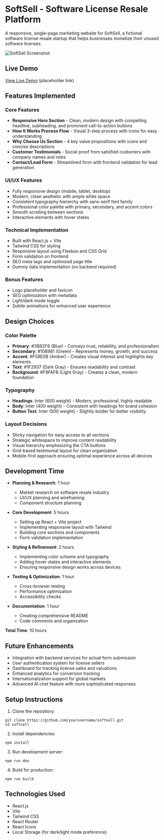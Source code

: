 # SoftSell - Software License Resale Platform

A responsive, single-page marketing website for SoftSell, a fictional software license resale startup that helps businesses monetize their unused software licenses.

![SoftSell Screenshot](/api/placeholder/800/400)

## Live Demo

[View Live Demo](https://softsell-demo.vercel.app) (placeholder link)

## Features Implemented

### Core Features
- **Responsive Hero Section** - Clean, modern design with compelling headline, subheading, and prominent call-to-action buttons
- **How It Works Process Flow** - Visual 3-step process with icons for easy understanding
- **Why Choose Us Section** - 4 key value propositions with icons and concise descriptions
- **Customer Testimonials** - Social proof from satisfied customers with company names and roles
- **Contact/Lead Form** - Streamlined form with frontend validation for lead generation

### UI/UX Features
- Fully responsive design (mobile, tablet, desktop)
- Modern, clean aesthetic with ample white space
- Consistent typography hierarchy with sans-serif font family
- Professional color palette with primary, secondary, and accent colors
- Smooth scrolling between sections
- Interactive elements with hover states

### Technical Implementation
- Built with React.js + Vite
- Tailwind CSS for styling
- Responsive layout using Flexbox and CSS Grid
- Form validation on frontend
- SEO meta tags and optimized page title
- Dummy data implementation (no backend required)

### Bonus Features
- Logo placeholder and favicon
- SEO optimization with metadata
- Light/dark mode toggle
- Subtle animations for enhanced user experience

## Design Choices

### Color Palette
- **Primary**: #3B82F6 (Blue) - Conveys trust, reliability, and professionalism
- **Secondary**: #10B981 (Green) - Represents money, growth, and success
- **Accent**: #F59E0B (Amber) - Creates visual interest and highlights key elements
- **Text**: #1F2937 (Dark Gray) - Ensures readability and contrast
- **Background**: #F9FAFB (Light Gray) - Creates a clean, modern foundation

### Typography
- **Headings**: Inter (600 weight) - Modern, professional, highly readable
- **Body**: Inter (400 weight) - Consistent with headings for brand cohesion
- **Button Text**: Inter (500 weight) - Slightly bolder for better visibility

### Layout Decisions
- Sticky navigation for easy access to all sections
- Strategic whitespace to improve content readability
- Visual hierarchy emphasizing the CTA buttons
- Grid-based testimonial layout for clean organization
- Mobile-first approach ensuring optimal experience across all devices

## Development Time

- **Planning & Research**: 1 hour
  - Market research on software resale industry
  - UI/UX planning and wireframing
  - Component structure planning

- **Core Development**: 5 hours
  - Setting up React + Vite project
  - Implementing responsive layout with Tailwind
  - Building core sections and components
  - Form validation implementation

- **Styling & Refinement**: 2 hours
  - Implementing color scheme and typography
  - Adding hover states and interactive elements
  - Ensuring responsive design works across devices

- **Testing & Optimization**: 1 hour
  - Cross-browser testing
  - Performance optimization
  - Accessibility checks

- **Documentation**: 1 hour
  - Creating comprehensive README
  - Code comments and organization

**Total Time**: 10 hours

## Future Enhancements

- Integration with backend services for actual form submission
- User authentication system for license sellers
- Dashboard for tracking license sales and valuations
- Enhanced analytics for conversion tracking
- Internationalization support for global markets
- Advanced AI chat feature with more sophisticated responses

## Setup Instructions

1. Clone the repository:
```
git clone https://github.com/yourusername/softsell.git
cd softsell
```

2. Install dependencies:
```
npm install
```

3. Run development server:
```
npm run dev
```

4. Build for production:
```
npm run build
```

## Technologies Used

- React.js
- Vite
- Tailwind CSS
- React Router
- React Icons
- Local Storage (for dark/light mode preference)
